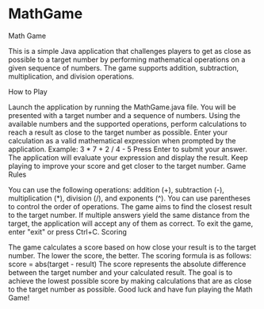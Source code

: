# MathGame

Math Game

This is a simple Java application that challenges players to get as close as possible to a target number by performing mathematical operations on a given sequence of numbers. The game supports addition, subtraction, multiplication, and division operations.

How to Play

Launch the application by running the MathGame.java file.
You will be presented with a target number and a sequence of numbers.
Using the available numbers and the supported operations, perform calculations to reach a result as close to the target number as possible.
Enter your calculation as a valid mathematical expression when prompted by the application.
Example: 3 * 7 + 2 / 4 - 5
Press Enter to submit your answer.
The application will evaluate your expression and display the result.
Keep playing to improve your score and get closer to the target number.
Game Rules

You can use the following operations: addition (+), subtraction (-), multiplication (*), division (/), and exponents (^).
You can use parentheses to control the order of operations.
The game aims to find the closest result to the target number. If multiple answers yield the same distance from the target, the application will accept any of them as correct.
To exit the game, enter "exit" or press Ctrl+C.
Scoring

The game calculates a score based on how close your result is to the target number. The lower the score, the better. The scoring formula is as follows:
score = abs(target - result)
The score represents the absolute difference between the target number and your calculated result.
The goal is to achieve the lowest possible score by making calculations that are as close to the target number as possible.
Good luck and have fun playing the Math Game!
